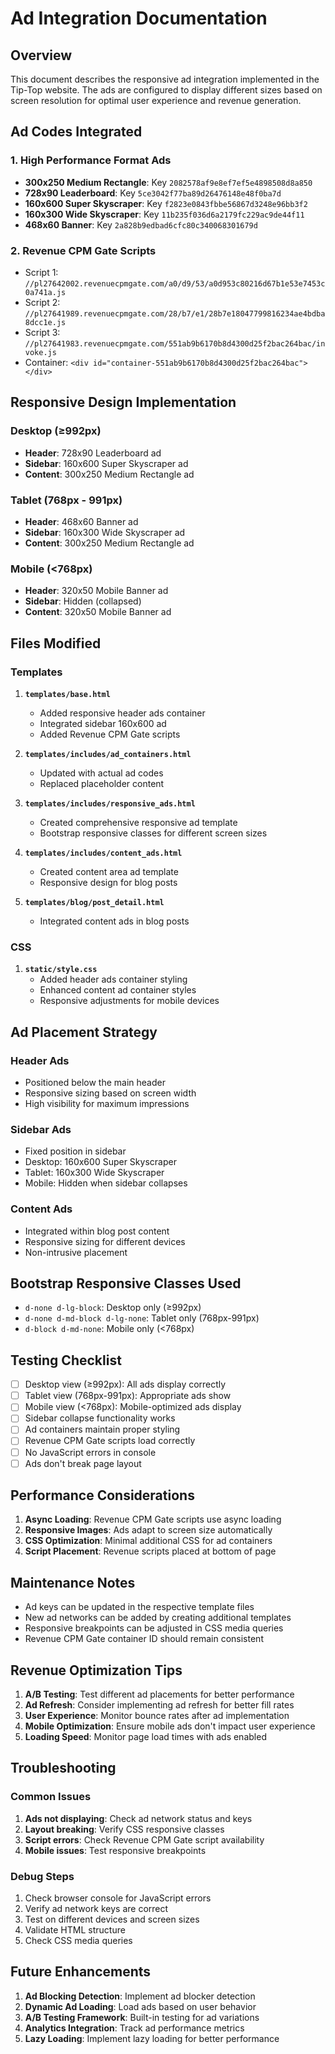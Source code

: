# Ad Integration Documentation

## Overview
This document describes the responsive ad integration implemented in the Tip-Top website. The ads are configured to display different sizes based on screen resolution for optimal user experience and revenue generation.

## Ad Codes Integrated

### 1. High Performance Format Ads
- **300x250 Medium Rectangle**: Key `2082578af9e8ef7ef5e4898508d8a850`
- **728x90 Leaderboard**: Key `5ce3042f77ba89d26476148e48f0ba7d`
- **160x600 Super Skyscraper**: Key `f2823e0843fbbe56867d3248e96bb3f2`
- **160x300 Wide Skyscraper**: Key `11b235f036d6a2179fc229ac9de44f11`
- **468x60 Banner**: Key `2a828b9edbad6cfc80c340068301679d`

### 2. Revenue CPM Gate Scripts
- Script 1: `//pl27642002.revenuecpmgate.com/a0/d9/53/a0d953c80216d67b1e53e7453c0a741a.js`
- Script 2: `//pl27641989.revenuecpmgate.com/28/b7/e1/28b7e18047799816234ae4bdba8dcc1e.js`
- Script 3: `//pl27641983.revenuecpmgate.com/551ab9b6170b8d4300d25f2bac264bac/invoke.js`
- Container: `<div id="container-551ab9b6170b8d4300d25f2bac264bac"></div>`

## Responsive Design Implementation

### Desktop (≥992px)
- **Header**: 728x90 Leaderboard ad
- **Sidebar**: 160x600 Super Skyscraper ad
- **Content**: 300x250 Medium Rectangle ad

### Tablet (768px - 991px)
- **Header**: 468x60 Banner ad
- **Sidebar**: 160x300 Wide Skyscraper ad
- **Content**: 300x250 Medium Rectangle ad

### Mobile (<768px)
- **Header**: 320x50 Mobile Banner ad
- **Sidebar**: Hidden (collapsed)
- **Content**: 320x50 Mobile Banner ad

## Files Modified

### Templates
1. **`templates/base.html`**
   - Added responsive header ads container
   - Integrated sidebar 160x600 ad
   - Added Revenue CPM Gate scripts

2. **`templates/includes/ad_containers.html`**
   - Updated with actual ad codes
   - Replaced placeholder content

3. **`templates/includes/responsive_ads.html`**
   - Created comprehensive responsive ad template
   - Bootstrap responsive classes for different screen sizes

4. **`templates/includes/content_ads.html`**
   - Created content area ad template
   - Responsive design for blog posts

5. **`templates/blog/post_detail.html`**
   - Integrated content ads in blog posts

### CSS
1. **`static/style.css`**
   - Added header ads container styling
   - Enhanced content ad container styles
   - Responsive adjustments for mobile devices

## Ad Placement Strategy

### Header Ads
- Positioned below the main header
- Responsive sizing based on screen width
- High visibility for maximum impressions

### Sidebar Ads
- Fixed position in sidebar
- Desktop: 160x600 Super Skyscraper
- Tablet: 160x300 Wide Skyscraper
- Mobile: Hidden when sidebar collapses

### Content Ads
- Integrated within blog post content
- Responsive sizing for different devices
- Non-intrusive placement

## Bootstrap Responsive Classes Used

- `d-none d-lg-block`: Desktop only (≥992px)
- `d-none d-md-block d-lg-none`: Tablet only (768px-991px)
- `d-block d-md-none`: Mobile only (<768px)

## Testing Checklist

- [ ] Desktop view (≥992px): All ads display correctly
- [ ] Tablet view (768px-991px): Appropriate ads show
- [ ] Mobile view (<768px): Mobile-optimized ads display
- [ ] Sidebar collapse functionality works
- [ ] Ad containers maintain proper styling
- [ ] Revenue CPM Gate scripts load correctly
- [ ] No JavaScript errors in console
- [ ] Ads don't break page layout

## Performance Considerations

1. **Async Loading**: Revenue CPM Gate scripts use async loading
2. **Responsive Images**: Ads adapt to screen size automatically
3. **CSS Optimization**: Minimal additional CSS for ad containers
4. **Script Placement**: Revenue scripts placed at bottom of page

## Maintenance Notes

- Ad keys can be updated in the respective template files
- New ad networks can be added by creating additional templates
- Responsive breakpoints can be adjusted in CSS media queries
- Revenue CPM Gate container ID should remain consistent

## Revenue Optimization Tips

1. **A/B Testing**: Test different ad placements for better performance
2. **Ad Refresh**: Consider implementing ad refresh for better fill rates
3. **User Experience**: Monitor bounce rates after ad implementation
4. **Mobile Optimization**: Ensure mobile ads don't impact user experience
5. **Loading Speed**: Monitor page load times with ads enabled

## Troubleshooting

### Common Issues
1. **Ads not displaying**: Check ad network status and keys
2. **Layout breaking**: Verify CSS responsive classes
3. **Script errors**: Check Revenue CPM Gate script availability
4. **Mobile issues**: Test responsive breakpoints

### Debug Steps
1. Check browser console for JavaScript errors
2. Verify ad network keys are correct
3. Test on different devices and screen sizes
4. Validate HTML structure
5. Check CSS media queries

## Future Enhancements

1. **Ad Blocking Detection**: Implement ad blocker detection
2. **Dynamic Ad Loading**: Load ads based on user behavior
3. **A/B Testing Framework**: Built-in testing for ad variations
4. **Analytics Integration**: Track ad performance metrics
5. **Lazy Loading**: Implement lazy loading for better performance
